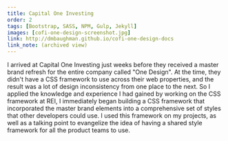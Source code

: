 ```yaml
---
title: Capital One Investing
order: 2
tags: [Bootstrap, SASS, NPM, Gulp, Jekyll]
images: [cofi-one-design-screenshot.jpg]
link: http://dmbaughman.github.io/cofi-one-design-docs
link_note: (archived view)
---
```


I arrived at Capital One Investing just weeks before they received a master brand refresh for the entire company called "One Design".  At the time, they didn't have a CSS framework to use across their web properties, and the result was a lot of design inconsistency from one place to the next.  So I applied the knowledge and experience I had gained by working on the CSS framework at REI, I immediately began building a CSS framework that incorporated the master brand elements into a comprehensive set of styles that other developers could use.  I used this framework on my projects, as well as a talking point to evangelize the idea of having a shared style framework for all the product teams to use.
